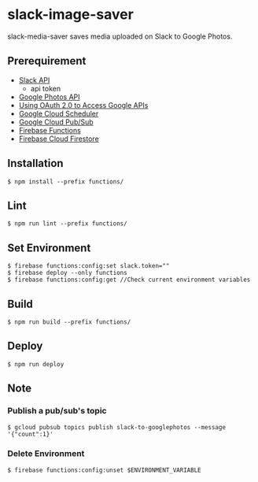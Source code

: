 # slack-image-saver
slack-media-saver saves media uploaded on Slack to Google Photos.

## Prerequirement
- [Slack API](https://api.slack.com)
    - api token
- [Google Photos API](https://developers.google.com/photos)
- [Using OAuth 2.0 to Access Google APIs](https://developers.google.com/identity/protocols/OAuth2)
- [Google Cloud Scheduler](https://cloud.google.com/scheduler)
- [Google Cloud Pub/Sub](https://cloud.google.com/pubsub/docs/overview)
- [Firebase Functions](https://firebase.google.com/docs/functions/pubsub-events)
- [Firebase Cloud Firestore](https://firebase.google.com/docs/firestore)

## Installation

```
$ npm install --prefix functions/
```

## Lint

```
$ npm run lint --prefix functions/
```

## Set Environment

```
$ firebase functions:config:set slack.token=""
$ firebase deploy --only functions
$ firebase functions:config:get //Check current environment variables
```

## Build

```
$ npm run build --prefix functions/
```

## Deploy

```
$ npm run deploy
```

## Note

### Publish a pub/sub's topic

```
$ gcloud pubsub topics publish slack-to-googlephotos --message '{"count":1}'
```

### Delete Environment

```
$ firebase functions:config:unset $ENVIRONMENT_VARIABLE
```